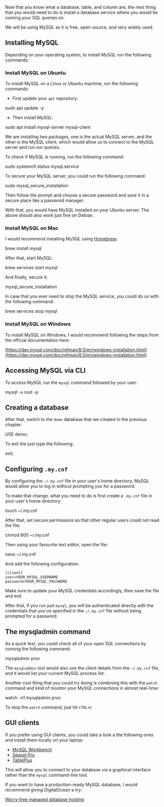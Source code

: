 
Now that you know what a database, table, and column are, the next thing that you would need to do is install a database service where you would be running your SQL queries on.

We will be using MySQL as it is free, open-source, and very widely used.

## Installing MySQL

Depending on your operating system, to install MySQL run the following commands.

### Install MySQL on Ubuntu

To install MySQL on a Linux or Ubuntu machine, run the following commands:

* First update your `apt` repository:

<TerminalBlock>
sudo apt update -y
</TerminalBlock>

* Then install MySQL:

<TerminalBlock>
sudo apt install mysql-server mysql-client
</TerminalBlock>


We are installing two packages, one is the actual MySQL server, and the other is the MySQL client, which would allow us to connect to the MySQL server and run our queries.

To check if MySQL is running, run the following command:

<TerminalBlock>
sudo systemctl status mysql.service
</TerminalBlock>

To secure your MySQL server, you could run the following command:

<TerminalBlock>
sudo mysql_secure_installation
</TerminalBlock>


Then follow the prompt and choose a secure password and save it in a secure place like a password manager.

With that, you would have MySQL installed on your Ubuntu server. The above should also work just fine on Debian.

### Install MySQL on Mac

I would recommend installing MySQL using [Homebrew]():

<TerminalBlock>
brew install mysql
</TerminalBlock>

After that, start MySQL:

<TerminalBlock>
brew services start mysql
</TerminalBlock>

And finally, secure it:

<TerminalBlock>
mysql_secure_installation
</TerminalBlock>

In case that you ever need to stop the MySQL service, you could do so with the following command:

<TerminalBlock>
brew services stop mysql
</TerminalBlock>

### Install MySQL on Windows

To install MySQL on Windows, I would recommend following the steps from the official documentation here:

[https://dev.mysql.com/doc/refman/8.0/en/windows-installation.html](https://dev.mysql.com/doc/refman/8.0/en/windows-installation.html)

## Accessing MySQL via CLI

To access MySQL run the `mysql` command followed by your user:

<TerminalBlock>
mysql -u root -p
</TerminalBlock>

## Creating a database

After that, switch to the `demo` database that we created in the previous chapter:

<TerminalBlock>
USE demo;
</TerminalBlock>

To exit the just type the following:

<TerminalBlock>
exit;
</TerminalBlock>

## Configuring `.my.cnf`

By configuring the `~/.my.cnf` file in your user's home directory, MySQL would allow you to log in without prompting you for a password.

To make that change, what you need to do is first create a `.my.cnf` file in your user's home directory:

<TerminalBlock>
touch ~/.my.cnf
</TerminalBlock>

After that, set secure permissions so that other regular users could not read the file:

<TerminalBlock>
chmod 600 ~/.my.cnf
</TerminalBlock>

Then using your favourite text editor, open the file:

<TerminalBlock>
nano ~/.my.cnf
</TerminalBlock>

And add the following configuration:

```
[client]
user=YOUR_MYSQL_USERNAME
password=YOUR_MYSQL_PASSWORD
```

Make sure to update your MySQL credentials accordingly, then save the file and exit.

After that, if you run just `mysql`, you will be authenticated directly with the credentials that you've specified in the `~/.my.cnf` file without being prompted for a password.

## The mysqladmin command

As a quick test, you could check all of your open SQL connections by running the following command:

<TerminalBlock>
mysqladmin proc
</TerminalBlock>

The `mysqladmin` tool would also use the client details from the `~/.my.cnf` file, and it would list your current MySQL process list.

Another cool thing that you could try doing is combining this with the `watch` command and kind of monitor your MySQL connections in almost real-time:

<TerminalBlock>
watch -n1 mysqladmin proc
</TerminalBlock>

To stop the `watch` command, just hit `CTRL+C`

## GUI clients

If you prefer using GUI clients, you could take a look a the following ones and install them locally on your laptop:

* [MySQL Workbench](https://www.mysql.com/products/workbench/)
* [Sequel Pro](https://www.sequelpro.com/)
* [TablePlus](https://tableplus.com/)

This will allow you to connect to your database via a graphical interface rather than the `mysql` command-line tool.

If you want to have a production-ready MySQL database, I would recommend giving DigitalOcean a try:

[Worry-free managed database hosting](https://www.digitalocean.com/products/managed-databases/)
